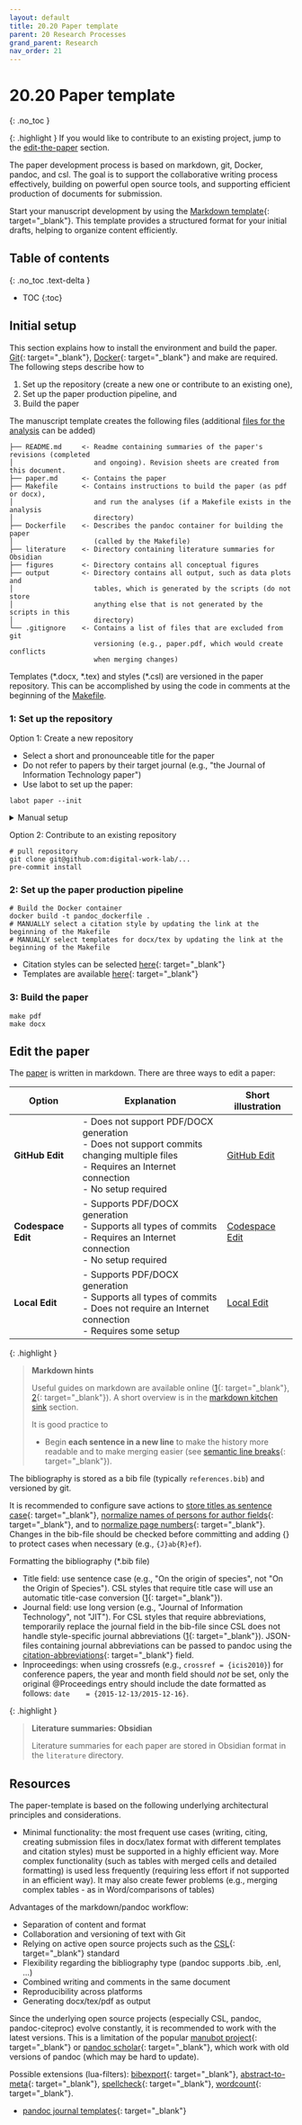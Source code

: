 ```yaml
---
layout: default
title: 20.20 Paper template
parent: 20 Research Processes
grand_parent: Research
nav_order: 21
---
```


# 20.20 Paper template
{: .no_toc }

{: .highlight }
If you would like to contribute to an existing project, jump to the [edit-the-paper](#edit-the-paper) section.

The paper development process is based on markdown, git, Docker, pandoc, and csl.
The goal is to support the collaborative writing process effectively, building on powerful open source tools, and supporting efficient production of documents for submission.

Start your manuscript development by using the [Markdown template](https://github.com/digital-work-lab/paper-template){: target="_blank"}. This template provides a structured format for your initial drafts, helping to organize content efficiently.

## Table of contents
{: .no_toc .text-delta }

- TOC
{:toc}

## Initial setup

This section explains how to install the environment and build the paper.
[Git](https://git-scm.com/){: target="_blank"}, [Docker](https://www.docker.com/){: target="_blank"} and make are required.
The following steps describe how to

1. Set up the repository (create a new one or contribute to an existing one),
2. Set up the paper production pipeline, and
3. Build the paper

The manuscript template creates the following files (additional [files for the analysis](20.21.analysis-templates.html) can be added)

```text
├── README.md     <- Readme containing summaries of the paper's revisions (completed
│                    and ongoing). Revision sheets are created from this document.
├── paper.md      <- Contains the paper
├── Makefile      <- Contains instructions to build the paper (as pdf or docx),
│                    and run the analyses (if a Makefile exists in the analysis
│                    directory)
├── Dockerfile    <- Describes the pandoc container for building the paper
│                    (called by the Makefile)  
├── literature    <- Directory containing literature summaries for Obsidian
├── figures       <- Directory contains all conceptual figures
├── output        <- Directory contains all output, such as data plots and
│                    tables, which is generated by the scripts (do not store
│                    anything else that is not generated by the scripts in this
│                    directory)
└── .gitignore    <- Contains a list of files that are excluded from git
                     versioning (e.g., paper.pdf, which would create conflicts
                     when merging changes)
```

Templates (\*.docx, \*.tex) and styles (\*.csl) are versioned in the paper repository.
This can be accomplished by using the code in comments at the beginning of the [Makefile](Makefile).

### 1: Set up the repository

Option 1: Create a new repository

- Select a short and pronounceable title for the paper
- Do not refer to papers by their target journal (e.g., "the Journal of Information Technology paper")
- Use labot to set up the paper:

```
labot paper --init
```

<details>
  <summary>Manual setup</summary>

<div class="language-text highlighter-rouge"><div class="highlight"><pre class="highlight"><code>git clone git@github.com:digital-work-lab/paper-template.git
# MANUALLY rename the folder using a short project title
# remove the .git directory containing older versions
rm -rf .git
# repo setup:
git init
# MANUALLY create paper (update titles etc.)
mkdir analysis data figures output
pre-commit install
cd .git/hooks
cp ../../post-xxx-sample.txt post-checkout
cp post-checkout post-merge
cp post-checkout post-commit
rm ../../post-xxx-sample.txt
cd ../..
git add .
git commit -m 'initial commit'
make pdf
# connect to git remote
# MANUALLY update url in the following line
git remote add origin https://github.com/....
git branch -M main
git push -u origin main
# MANUALLY invite coauthors/provide access to the remote repository
# git clone template-repository
# git clone https://github.com/citation-style-language/styles
# MANUALLY symlink the templates and styles repos</code></pre></div><button type="button" aria-label="Copy code to clipboard"><svg viewBox="0 0 24 24" class="copy-icon"><use xlink:href="#svg-copy"></use></svg></button></div>

</details>

Option 2: Contribute to an existing repository

```shell
# pull repository
git clone git@github.com:digital-work-lab/...
pre-commit install
```

### 2: Set up the paper production pipeline

```shell
# Build the Docker container
docker build -t pandoc_dockerfile .
# MANUALLY select a citation style by updating the link at the beginning of the Makefile
# MANUALLY select templates for docx/tex by updating the link at the beginning of the Makefile
```

- Citation styles can be selected [here](https://github.com/citation-style-language/styles){: target="_blank"}
- Templates are available [here](https://github.com/digital-work-lab/templates){: target="_blank"}

### 3: Build the paper

```shell
make pdf
make docx
```


## Edit the paper

The [paper](paper.md) is written in markdown.
There are three ways to edit a paper:

| **Option**             | **Explanation**                                                                                                                                          | **Short illustration**                                                                                                                |
|------------------------|----------------------------------------------------------------------------------------------------------------------------------------------------------|---------------------------------------------------------------------------------------------------------------------------------------|
| **GitHub Edit**        | - Does not support PDF/DOCX generation<br>- Does not support commits changing multiple files<br>- Requires an Internet connection<br>- No setup required | <a href="#" onclick="window.open('20.20.paper-templates-edit-paper-github.html', '_blank', 'width=1300,height=800');">GitHub Edit</a>        |
| **Codespace Edit**     | - Supports PDF/DOCX generation<br>- Supports all types of commits<br>- Requires an Internet connection<br>- No setup required                            | <a href="#" onclick="window.open('20.20.paper-templates-edit-paper-codespaces.html', '_blank', 'width=1300,height=800');">Codespace Edit</a> |
| **Local Edit**         | - Supports PDF/DOCX generation<br>- Supports all types of commits<br>- Does not require an Internet connection<br>- Requires some setup                  | <a href="#" onclick="window.open('20.20.paper-templates-edit-paper-local.html', '_blank', 'width=1300,height=800');">Local Edit</a>          |

{: .highlight }
> **Markdown hints**
> 
> Useful guides on markdown are available online ([1](https://bookdown.org/yihui/rmarkdown/){: target="_blank"}, [2](https://bookdown.org/yihui/rmarkdown-cookbook/){: target="_blank"}).
> A short overview is in the [markdown kitchen sink](../../10-lab/10_processes/10.07.markdown.html) section.
> 
> It is good practice to
> 
> - Begin **each sentence in a new line** to make the history more readable and to make merging easier (see [semantic line breaks](https://sembr.org/){: target="_blank"}).

<!-- 
In local setups, several editors are available for markdown documents, for example:

- [Atom](https://shd101wyy.github.io/markdown-preview-enhanced/#/){: target="_blank"} with [markdown-preview-enhanced](https://github.com/shd101wyy/markdown-preview-enhanced){: target="_blank"}
- [Panwriter](https://panwriter.com/){: target="_blank"}
 -->

The bibliography is stored as a bib file (typically `references.bib`) and versioned by git.
<!-- It can be edited using tools like [JabRef](https://github.com/JabRef/jabref){: target="_blank"}. -->
It is recommended to configure save actions to [store titles as sentence case](https://docs.jabref.org/finding-sorting-and-cleaning-entries/saveactions#sentence-case){: target="_blank"}, [normalize names of persons for author fields](https://docs.jabref.org/finding-sorting-and-cleaning-entries/saveactions#normalize-names-of-persons){: target="_blank"}, and to [normalize page numbers](https://docs.jabref.org/finding-sorting-and-cleaning-entries/saveactions#normalize-page-numbers){: target="_blank"}.
Changes in the bib-file should be checked before committing and adding {} to protect cases when necessary (e.g., `{J}ab{R}ef`).

Formatting the bibliography (*.bib file)

- Title field: use sentence case (e.g., "On the origin of species", not "On the Origin of Species"). CSL styles that require title case will use an automatic title-case conversion ([1](https://citationstyles.org/authors/#/titles-in-sentence-and-title-case){: target="_blank"}).
- Journal field: use long version (e.g., "Journal of Information Technology", not "JIT"). For CSL styles that require abbreviations, temporarily replace the journal field in the bib-file since CSL does not handle style-specific journal abbreviations ([1](https://citationstyles.org/authors/#/csl-limitations){: target="_blank"}). JSON-files containing journal abbreviations can be passed to pandoc using the [citation-abbreviations](https://pandoc.org/MANUAL.html#option--citation-abbreviations){: target="_blank"} field.
- Inproceedings: when using crossrefs (e.g., `crossref = {icis2010}`) for conference papers, the year and month field should _not_ be set, only the original \@Proceedings entry should include the date formatted as follows: `date    = {2015-12-13/2015-12-16}`.

{: .highlight }
> **Literature summaries: Obsidian**
>
> Literature summaries for each paper are stored in Obsidian format in the `literature` directory.

## Resources

The paper-template is based on the following underlying architectural principles and considerations.

- Minimal functionality: the most frequent use cases (writing, citing, creating submission files in docx/latex format with different templates and citation styles) must be supported in a highly efficient way.
More complex functionality (such as tables with merged cells and detailed formatting) is used less frequently (requiring less effort if not supported in an efficient way).
It may also create fewer problems (e.g., merging complex tables - as in Word/comparisons of tables)

Advantages of the markdown/pandoc workflow:

- Separation of content and format
- Collaboration and versioning of text with Git
- Relying on active open source projects such as the [CSL](https://citationstyles.org/){: target="_blank"} standard
- Flexibility regarding the bibliography type (pandoc supports .bib, .enl, ...)
- Combined writing and comments in the same document
- Reproducibility across platforms
- Generating docx/tex/pdf as output

Since the underlying open source projects (especially CSL, pandoc, pandoc-citeproc) evolve constantly, it is recommended to work with the latest versions.
This is a limitation of the popular [manubot project](https://github.com/manubot/rootstock){: target="_blank"} or [pandoc scholar](https://github.com/pandoc-scholar/pandoc-scholar){: target="_blank"}, which work with old versions of pandoc (which may be hard to update).

Possible extensions (lua-filters): [bibexport](https://github.com/pandoc/lua-filters/tree/master/bibexport){: target="_blank"}, [abstract-to-meta](https://github.com/pandoc/lua-filters/tree/master/abstract-to-meta){: target="_blank"}, [spellcheck](https://github.com/pandoc/lua-filters/tree/master/spellcheck){: target="_blank"}, [wordcount](https://github.com/pandoc/lua-filters/tree/master/wordcount){: target="_blank"}.

- [pandoc journal templates](https://github.com/sachsmc/pandoc-journal-templates){: target="_blank"}
